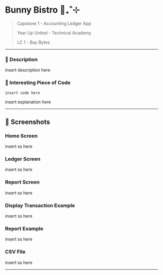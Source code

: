 # Bunny Bistro 🍵₊˚⊹
> Capstone 1 - Accounting Ledger App
> 
> Year Up United - Technical Academy
> 
> LC 1 - Bay Bytes
---

### 🐰 Description

insert description here

### 💭 Interesting Piece of Code
``` java
insert code here
```

insert explanation here

---

## 📸 Screenshots

### Home Screen
insert ss here

### Ledger Screen
insert ss here

### Report Screen
insert ss here

### Display Transaction Example
insert ss here

### Report Example
insert ss here

### CSV File
insert ss here

---
